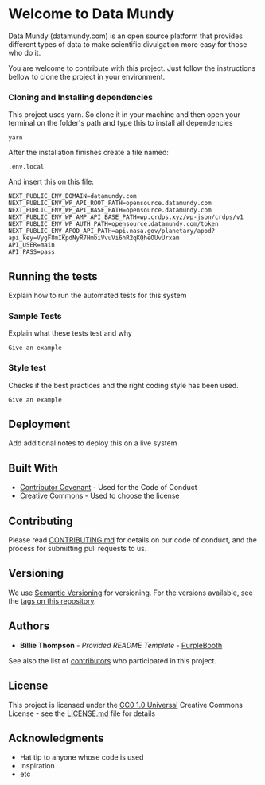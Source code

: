 # Welcome to Data Mundy

Data Mundy (datamundy.com) is an open source platform that provides different types of data to make scientific divulgation more easy for those who do it.

You are welcome to contribute with this project. Just follow the instructions bellow to clone the project in your environment.

### Cloning and Installing dependencies

This project uses yarn. So clone it in your machine and then open your terminal on the folder's path and type this to install all dependencies

    yarn

After the installation finishes create a file named:

    .env.local

And insert this on this file:

    NEXT_PUBLIC_ENV_DOMAIN=datamundy.com
    NEXT_PUBLIC_ENV_WP_API_ROOT_PATH=opensource.datamundy.com
    NEXT_PUBLIC_ENV_WP_API_BASE_PATH=opensource.datamundy.com
    NEXT_PUBLIC_ENV_WP_AMP_API_BASE_PATH=wp.crdps.xyz/wp-json/crdps/v1
    NEXT_PUBLIC_ENV_WP_AUTH_PATH=opensource.datamundy.com/token
    NEXT_PUBLIC_ENV_APOD_API_PATH=api.nasa.gov/planetary/apod?api_key=VygF8mIKpdNyR7HmbiVvuVi6hR2qKQheOUvUrxam
    API_USER=main
    API_PASS=pass

## Running the tests

Explain how to run the automated tests for this system

### Sample Tests

Explain what these tests test and why

    Give an example

### Style test

Checks if the best practices and the right coding style has been used.

    Give an example

## Deployment

Add additional notes to deploy this on a live system

## Built With

  - [Contributor Covenant](https://www.contributor-covenant.org/) - Used
    for the Code of Conduct
  - [Creative Commons](https://creativecommons.org/) - Used to choose
    the license

## Contributing

Please read [CONTRIBUTING.md](CONTRIBUTING.md) for details on our code
of conduct, and the process for submitting pull requests to us.

## Versioning

We use [Semantic Versioning](http://semver.org/) for versioning. For the versions
available, see the [tags on this
repository](https://github.com/PurpleBooth/a-good-readme-template/tags).

## Authors

  - **Billie Thompson** - *Provided README Template* -
    [PurpleBooth](https://github.com/PurpleBooth)

See also the list of
[contributors](https://github.com/PurpleBooth/a-good-readme-template/contributors)
who participated in this project.

## License

This project is licensed under the [CC0 1.0 Universal](LICENSE.md)
Creative Commons License - see the [LICENSE.md](LICENSE.md) file for
details

## Acknowledgments

  - Hat tip to anyone whose code is used
  - Inspiration
  - etc


